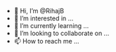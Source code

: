 - 👋 Hi, I’m @RihajB
- 👀 I’m interested in ...
- 🌱 I’m currently learning ...
- 💞️ I’m looking to collaborate on ...
- 📫 How to reach me ...

<!---
RihajB/RihajB is a ✨ special ✨ repository because its `README.md` (this file) appears on your GitHub profile.
You can click the Preview link to take a look at your changes.
--->
